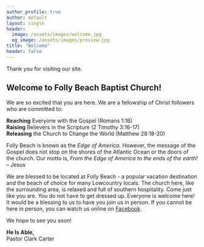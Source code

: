 ```yaml
---
author_profile: true
author: default
layout: single
header:
  image: /assets/images/welcome.jpg
  og_image: /assets/images/preview.jpg
title: "Welcome"
header: false
---
```


Thank you for visiting our site.

## Welcome to Folly Beach Baptist Church!

We are so excited that you are here. We are a fellowship of Christ followers who are committed to:

**Reaching** Everyone with the Gospel (Romans 1:16)  
**Raising** Believers in the Scripture (2 Timothy 3:16-17)  
**Releasing** the Church to Change the World (Matthew 28:18-20)

Folly Beach is known as the _Edge of America_. However, the message of the Gospel does not stop on
the shores of the Atlantic Ocean or the doors of the church. Our motto is, _From the Edge of America
to the ends of the earth!_ – Jesus

We are blessed to be located at Folly Beach - a popular vacation destination and the beach of choice
for many Lowcountry locals. The church here, like the surrounding area, is relaxed and full of
southern hospitality. Come just like you are. You do not have to get dressed up. Everyone is welcome
here! It would be a blessing to us to have you join us in person. If you cannot be here in person,
you can watch us online on [Facebook](https://www.facebook.com/FollyBeachBaptistChurch/).

We hope to see you soon!

**He Is Able,**  
Pastor Clark Carter

